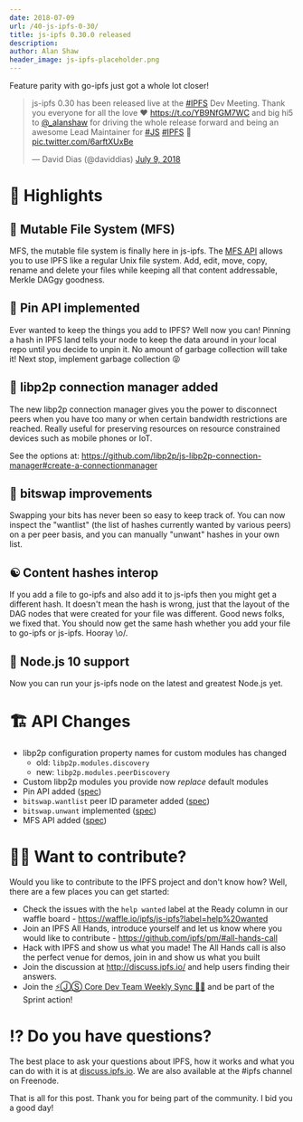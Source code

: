 ```yaml
---
date: 2018-07-09
url: /40-js-ipfs-0-30/
title: js-ipfs 0.30.0 released
description:
author: Alan Shaw
header_image: js-ipfs-placeholder.png
---
```


Feature parity with go-ipfs just got a whole lot closer!

<blockquote class="twitter-tweet" data-conversation="none" data-lang="en"><p lang="en" dir="ltr">js-ipfs 0.30 has been released live at the <a href="https://twitter.com/hashtag/IPFS?src=hash&amp;ref_src=twsrc%5Etfw">#IPFS</a> Dev Meeting. Thank you everyone for all the love ❤️ <a href="https://t.co/YB9NfGM7WC">https://t.co/YB9NfGM7WC</a> and big hi5 to <a href="https://twitter.com/_alanshaw?ref_src=twsrc%5Etfw">@_alanshaw</a> for driving the whole release forward and being an awesome Lead Maintainer for <a href="https://twitter.com/hashtag/JS?src=hash&amp;ref_src=twsrc%5Etfw">#JS</a> <a href="https://twitter.com/hashtag/IPFS?src=hash&amp;ref_src=twsrc%5Etfw">#IPFS</a> 🚀 <a href="https://t.co/6arftXUxBe">pic.twitter.com/6arftXUxBe</a></p>&mdash; David Dias (@daviddias) <a href="https://twitter.com/daviddias/status/1016364733107228673?ref_src=twsrc%5Etfw">July 9, 2018</a></blockquote>
<script async src="https://platform.twitter.com/widgets.js" charset="utf-8"></script>

# 🔦 Highlights

## 🔀 Mutable File System (MFS)

MFS, the mutable file system is finally here in js-ipfs. The [MFS API](https://github.com/ipfs/interface-ipfs-core/blob/master/SPEC/FILES.md#mutable-file-system) allows you to use IPFS like a regular Unix file system. Add, edit, move, copy, rename and delete your files while keeping all that content addressable, Merkle DAGgy goodness.

## 📌 Pin API implemented

Ever wanted to keep the things you add to IPFS? Well now you can! Pinning a hash in IPFS land tells your node to keep the data around in your local repo until you decide to unpin it. No amount of garbage collection will take it! Next stop, implement garbage collection 😝

## 🤝 libp2p connection manager added

The new libp2p connection manager gives you the power to disconnect peers when you have too many or when certain bandwidth restrictions are reached. Really useful for preserving resources on resource constrained devices such as mobile phones or IoT.

See the options at: https://github.com/libp2p/js-libp2p-connection-manager#create-a-connectionmanager

## 📇 bitswap improvements

Swapping your bits has never been so easy to keep track of. You can now inspect the "wantlist" (the list of hashes currently wanted by various peers) on a per peer basis, and you can manually "unwant" hashes in your own list.

## ☯️ Content hashes interop

If you add a file to go-ipfs and also add it to js-ipfs then you might get a different hash. It doesn't mean the hash is wrong, just that the layout of the DAG nodes that were created for your file was different. Good news folks, we fixed that. You should now get the same hash whether you add your file to go-ipfs or js-ipfs. Hooray \o/.

## 🙅 Node.js 10 support

Now you can run your js-ipfs node on the latest and greatest Node.js yet.

# 🏗 API Changes

- libp2p configuration property names for custom modules has changed
  - old: `libp2p.modules.discovery`
  - new: `libp2p.modules.peerDiscovery`
- Custom libp2p modules you provide now _replace_ default modules
- Pin API added ([spec](https://github.com/ipfs/interface-ipfs-core/blob/master/SPEC/PIN.md))
- `bitswap.wantlist` peer ID parameter added ([spec](https://github.com/ipfs/interface-ipfs-core/blob/master/SPEC/BITSWAP.md#bitswapwantlist))
- `bitswap.unwant` implemented ([spec](https://github.com/ipfs/interface-ipfs-core/blob/master/SPEC/BITSWAP.md#bitswapunwant))
- MFS API added ([spec](https://github.com/ipfs/interface-ipfs-core/blob/master/SPEC/FILES.md#mutable-file-system))

# 🙌🏽 Want to contribute?

Would you like to contribute to the IPFS project and don't know how? Well, there are a few places you can get started:

- Check the issues with the `help wanted` label at the Ready column in our waffle board - https://waffle.io/ipfs/js-ipfs?label=help%20wanted
- Join an IPFS All Hands, introduce yourself and let us know where you would like to contribute - https://github.com/ipfs/pm/#all-hands-call
- Hack with IPFS and show us what you made! The All Hands call is also the perfect venue for demos, join in and show us what you built
- Join the discussion at http://discuss.ipfs.io/ and help users finding their answers.
- Join the [⚡️ⒿⓈ Core Dev Team Weekly Sync 🙌🏽](https://github.com/ipfs/pm/issues/650) and be part of the Sprint action!

# ⁉️ Do you have questions?

The best place to ask your questions about IPFS, how it works and what you can do with it is at [discuss.ipfs.io](http://discuss.ipfs.io). We are also available at the #ipfs channel on Freenode.

That is all for this post. Thank you for being part of the community. I bid you a good day!
